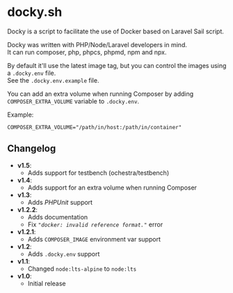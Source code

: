 # docky.sh

Docky is a script to facilitate the use of Docker based on Laravel Sail script.

Docky was written with PHP/Node/Laravel developers in mind.  
It can run composer, php, phpcs, phpmd, npm and npx.

By default it'll use the latest image tag, but you can control the images using
a `.docky.env` file.  
See the `.docky.env.example` file.

You can add an extra volume when running Composer by adding
`COMPOSER_EXTRA_VOLUME` variable to `.docky.env`.

Example:

```dotenv
COMPOSER_EXTRA_VOLUME="/path/in/host:/path/in/container"
```

## Changelog

- **v1.5**:
  - Adds support for testbench (ochestra/testbench)
- **v1.4**:
  - Adds support for an extra volume when running Composer
- **v1.3**:
  - Adds _PHPUnit_ support
- **v1.2.2**:
  - Adds documentation
  - Fix _`"docker: invalid reference format."`_ error
- **v1.2.1**:
  - Adds `COMPOSER_IMAGE` environment var support
- **v1.2**:
  - Adds `.docky.env` support
- **v1.1**:
  - Changed `node:lts-alpine` to `node:lts`
- **v1.0**:
  - Initial release

